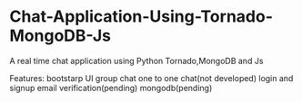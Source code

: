 # Chat-Application-Using-Tornado-MongoDB-Js
A real time chat application using Python Tornado,MongoDB and Js


Features:
  bootstarp UI
  group chat
  one to one chat(not developed)
  login and signup
  email verification(pending)
  mongodb(pending)
